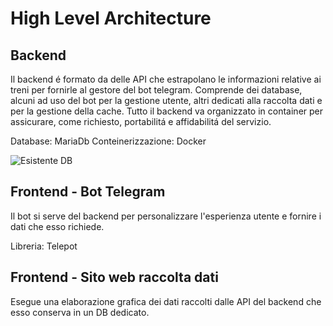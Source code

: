 # High Level Architecture

## Backend
Il backend é formato da delle API che estrapolano le informazioni relative ai treni per fornirle al gestore del bot telegram. 
Comprende dei database, alcuni ad uso del bot per la gestione utente, altri dedicati alla raccolta dati e per la gestione della cache.
Tutto il backend va organizzato in container per assicurare, come richiesto, portabilitá e affidabilitá del servizio.

Database: MariaDb
Conteinerizzazione: Docker

![Esistente DB](https://i.ibb.co/1K2p0jr/Schermata-2020-03-18-alle-11-40-11.png)

## Frontend - Bot Telegram
Il bot si serve del backend per personalizzare l'esperienza utente e fornire i dati che esso richiede.

Libreria: Telepot

## Frontend - Sito web raccolta dati
Esegue una elaborazione grafica dei dati raccolti dalle API del backend che esso conserva in un DB dedicato.
